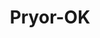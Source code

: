 ---
title: Pryor-OK
slug: pryor-ok
f_state:
- cms/state/oklahoma.md
f_locations:
- cms/payday-loan/a-1-money-mart-233.md
- cms/payday-loan/advance-america-2152.md
- cms/payday-loan/advance-america-3030.md
- cms/payday-loan/check-into-cash-12341.md
- cms/payday-loan/check-into-cash-inc-13096.md
- cms/payday-loan/checks-cashed-14526.md
- cms/payday-loan/double-d-investments-inc-16140.md
- cms/payday-loan/national-quik-cash-22867.md
updated-on: '2024-05-30T13:41:28.615Z'
created-on: '2024-05-30T13:41:28.615Z'
published-on: '2024-05-30T13:54:32.469Z'
f_city: Pryor
layout: '[city].html'
tags: city
---